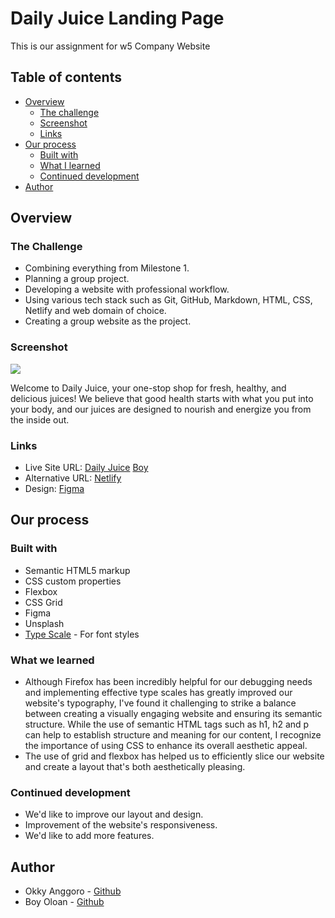 # Daily Juice Landing Page

This is our assignment for w5 Company Website

## Table of contents

- [Overview](#overview)
  - [The challenge](#the-challenge)
  - [Screenshot](#screenshot)
  - [Links](#links)
- [Our process](#Our-process)
  - [Built with](#built-with)
  - [What I learned](#what-i-learned)
  - [Continued development](#continued-development)
- [Author](#author)


## Overview

### The Challenge

- Combining everything from Milestone 1.
- Planning a group project.
- Developing a website with professional workflow.
- Using various tech stack such as Git, GitHub, Markdown, HTML, CSS, Netlify and web domain of choice.
- Creating a group website as the project.

### Screenshot

![](https://res.cloudinary.com/djudfrj8s/image/upload/v1676555890/week%205/Daily-Juice_qmqwwl.png)

Welcome to Daily Juice, your one-stop shop for fresh, healthy, and delicious juices! We believe that good health starts with what you put into your body, and our juices are designed to nourish and energize you from the inside out.

### Links

- Live Site URL: [Daily Juice](https://dailyjuices.okky.me/) [Boy](https://dailyjuice.yobnaolo.site/)
- Alternative URL: [Netlify](https://dailyjuices.netlify.app/)
- Design: [Figma](https://www.figma.com/file/G7EPmG2uaHRs06SaT4mlVN/Daily-juice?node-id=1%3A15&t=qZF8Sbw0cC2uj6eo-1)

## Our process

### Built with

- Semantic HTML5 markup
- CSS custom properties
- Flexbox
- CSS Grid
- Figma
- Unsplash
- [Type Scale](https://typescale.com/) - For font styles

### What we learned

- Although Firefox has been incredibly helpful for our debugging needs and implementing effective type scales has greatly improved our website's typography, I've found it challenging to strike a balance between creating a visually engaging website and ensuring its semantic structure. While the use of semantic HTML tags such as h1, h2 and p can help to establish structure and meaning for our content, I recognize the importance of using CSS to enhance its overall aesthetic appeal. 
- The use of grid and flexbox has helped us to efficiently slice our website and create a layout that's both aesthetically pleasing.

### Continued development

- We'd like to improve our layout and design.
- Improvement of the website's responsiveness.
- We'd like to add more features.

## Author

- Okky Anggoro - [Github](https://github.com/anggr)
- Boy Oloan - [Github](https://github.com/yobnaolo)
